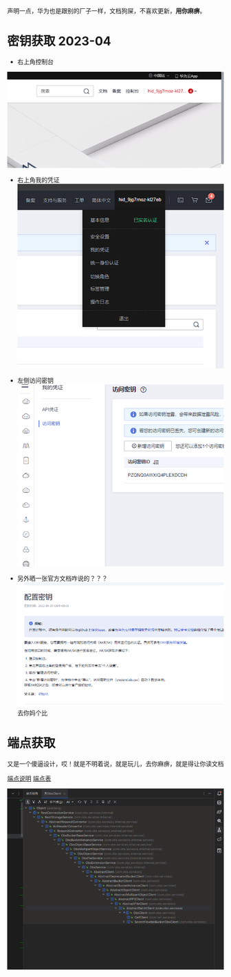 声明一点，华为也是跟别的厂子一样，文档狗屎，不喜欢更新，**用你麻痹**。

# 密钥获取 2023-04

- 右上角控制台

![image-20230421032316226](assets/image-20230421032316226.png)

- 右上角我的凭证
  ![img.png](assets/img.png)

- 左侧访问密钥
  ![img_1.png](assets/img_1.png)

- 另外晒一张官方文档咋说的？？？
  ![img_2.png](assets/img_2.png)
  去你妈个比

# 端点获取

又是一个傻逼设计，哎！就是不明着说，就是玩儿，去你麻痹，就是得让你读文档

[端点说明](https://support.huaweicloud.com/productdesc-obs/obs_03_0152.html)
[端点表](https://developer.huaweicloud.com/endpoint?OBS)

![img.png](assets/img_34.png)
